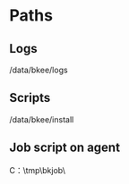 # Paths

## Logs

/data/bkee/logs

## Scripts

/data/bkee/install

## Job script on agent

C：\tmp\bkjob\

